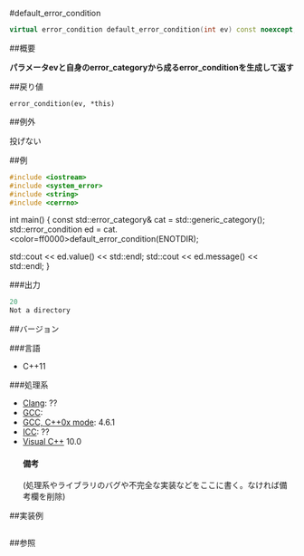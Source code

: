 #default_error_condition
```cpp
virtual error_condition default_error_condition(int ev) const noexcept;
```

##概要

<b>パラメータevと自身のerror_categoryから成るerror_conditionを生成して返す</b>


##戻り値

`error_condition(ev, *this)`

##例外

投げない


##例

```cpp
#include <iostream>
#include <system_error>
#include <string>
#include <cerrno>
```

int main()
{
  const std::error_category& cat = std::generic_category();
  std::error_condition ed = cat.<color=ff0000>default_error_condition</color>(ENOTDIR);

  std::cout << ed.value() << std::endl;
  std::cout << ed.message() << std::endl;
}




###出力

```cpp
20
Not a directory
```

##バージョン


###言語


- C++11



###処理系

- [Clang](/implementation#clang.md): ??
- [GCC](/implementation#gcc.md): 
- [GCC, C++0x mode](/implementation#gcc.md): 4.6.1
- [ICC](/implementation#icc.md): ??
- [Visual C++](/implementation#visual_cpp.md) 10.0<h4>備考</h4>
(処理系やライブラリのバグや不完全な実装などをここに書く。なければ備考欄を削除)



##実装例

```cpp
```

##参照
```
